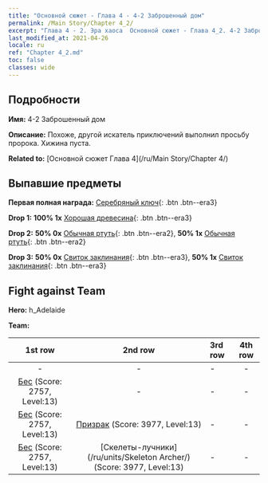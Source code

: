 ```yaml
---
title: "Основной сюжет - Глава 4 - 4-2 Заброшенный дом"
permalink: /Main Story/Chapter 4_2/
excerpt: "Глава 4 - 2. Эра хаоса  Основной сюжет - Глава 4_2. 4-2 Заброшенный дом"
last_modified_at: 2021-04-26
locale: ru
ref: "Chapter 4_2.md"
toc: false
classes: wide
---
```


## Подробности

 **Имя:** 4-2 Заброшенный дом

 **Описание:** Похоже, другой искатель приключений выполнил просьбу пророка. Хижина пуста.

 **Related to:** [Основной сюжет Глава 4](/ru/Main Story/Chapter 4/)

## Выпавшие предметы

 **Первая полная награда:** [Серебряный ключ](/ItemsRU/con_693/){: .btn .btn--era3}

 **Drop 1:** **100% 1x** [Хорошая древесина](/ItemsRU/mat_13/){: .btn .btn--era3}

 **Drop 2:** **50% 0x** [Обычная ртуть](/ItemsRU/mat_8/){: .btn .btn--era2}, **50% 1x** [Обычная ртуть](/ItemsRU/mat_8/){: .btn .btn--era2}

 **Drop 3:** **50% 0x** [Свиток заклинания](/ItemsRU/con_694/){: .btn .btn--era3}, **50% 1x** [Свиток заклинания](/ItemsRU/con_694/){: .btn .btn--era3}


## Fight against Team
 **Hero:** h_Adelaide

 **Team:**


  | 1st row | 2nd row | 3rd row | 4th row |
  |:----:|:----:|:----|:----:|
  | - | - | - | - |
  | [Бес](/ru/units/Imp/) (Score: 2757, Level:13)  | - | - | - |
  | [Бес](/ru/units/Imp/) (Score: 2757, Level:13)  | [Призрак](/ru/units/Wight/) (Score: 3977, Level:13)  | - | - |
  | [Бес](/ru/units/Imp/) (Score: 2757, Level:13)  | [Скелеты-лучники](/ru/units/Skeleton Archer/) (Score: 3977, Level:13)  | - | - |


